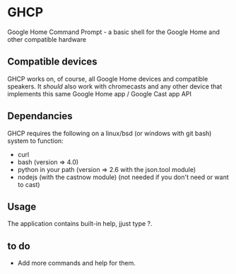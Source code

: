 # GHCP
Google Home Command Prompt - a basic shell for the Google Home and other compatible hardware
## Compatible devices

GHCP works on, of course, all Google Home devices and compatible speakers. It *should* also work with chromecasts and any other device that implements this same Google Home app / Google Cast app API

## Dependancies

GHCP requires the following on a linux/bsd (or windows with git bash) 
system to function:

* curl
* bash (version => 4.0)
* python in your path (version => 2.6 with the json.tool module)
* nodejs (with the castnow module) (not needed if you don't need or want to cast)

## Usage

The application contains built-in help, jjust type ?.

## to do

* Add more commands and help for them.
